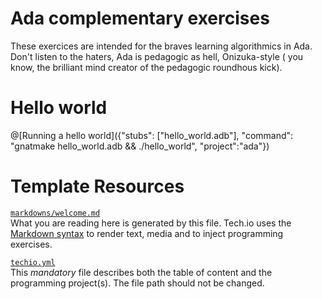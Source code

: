 # Ada complementary exercises

These exercices are intended for the braves learning algorithmics in Ada. Don't listen to the haters, Ada is pedagogic as hell, Onizuka-style (
you know, the brilliant mind creator of the pedagogic roundhous kick).

# Hello world

@[Running a hello world]({"stubs": ["hello_world.adb"], "command": "gnatmake hello_world.adb  && ./hello_world", "project":"ada"})

# Template Resources

[`markdowns/welcome.md`](https://github.com/TechDotIO/techio-basic-template/blob/master/markdowns/welcome.md)  
What you are reading here is generated by this file. Tech.io uses the [Markdown syntax](https://tech.io/doc/reference-markdowns) to render text, media and to inject programming exercises.


[`techio.yml`](https://github.com/TechDotIO/techio-basic-template/blob/master/techio.yml)  
This *mandatory* file describes both the table of content and the programming project(s). The file path should not be changed.
